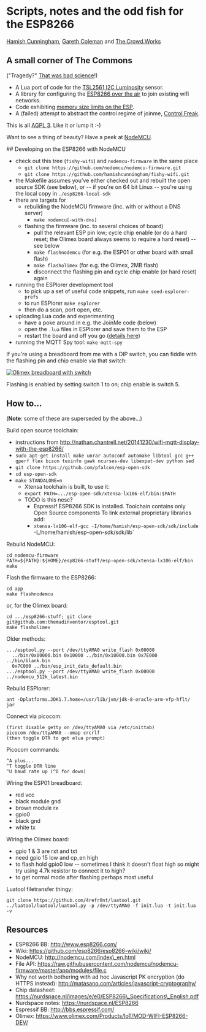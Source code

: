 Scripts, notes and the odd fish for the ESP8266
===

[Hamish Cunningham](https://hamish.gate.ac.uk/), [Gareth
Coleman](http://l0l.org.uk/) and [The.Crowd.Works](https://the.crowd.works)

## A small corner of The Commons

("Tragedy?" [That was bad
science](http://climateandcapitalism.com/2008/08/25/debunking-the-tragedy-of-the-commons/)!)

- A Lua port of code for the [TSL2561 I2C Luminosity](lux/) sensor.
- A library for configuring the [ESP8266 over the air](joinme/) to join
  existing wifi networks.
- Code exhibiting [memory size limits on the ESP](size-bug/).
- A (failed) attempt to abstract the control regime of joinme,
  [Control Freak](freak/).

This is all [AGPL 3](LICENSE). Like it or lump it :-)

Want to see a thing of beauty? Have a peek at
[NodeMCU](https://github.com/nodemcu/nodemcu-firmware).

<a name="#develop"/>
## Developing on the ESP8266 with NodeMCU

- check out this tree (`fishy-wifi`) and `nodemcu-firmware` in the same place
  - `git clone https://github.com/nodemcu/nodemcu-firmware.git`
  - `git clone https://github.com/hamishcunningham/fishy-wifi.git`
- the Makefile assumes you've either checked out and rebuilt the open source
  SDK (see below), or -- if you're on 64 bit Linux -- you're using the local
  copy in `./esp8266-local-sdk`
- there are targets for
  - rebuilding the NodeMCU firmware (inc. with or without a DNS server)
    - `make nodemcu[-with-dns]`
  - flashing the firmware (inc. to several choices of board)
    - pull the relevant ESP pin low; cycle chip enable (or do a hard reset;
      the Olimex board always seems to require a hard reset) -- see below
    - `make flashnodemcu` (for e.g. the ESP01 or other board with small flash)
    - `make flasholimex` (for e.g. the Olimex, 2MB flash)
    - disconnect the flashing pin and cycle chip enable (or hard reset) again
- running the ESPlorer development tool
  - to pick up a set of useful code snippets, run `make seed-esplorer-prefs`
  - to run ESPlorer `make esplorer`
  - then do a scan, port open, etc.
- uploading Lua code and experimenting
  - have a poke around in e.g. the JoinMe code (below)
  - open the `.lua` files in ESPlorer and save them to the ESP
  - restart the board and off you go ([details
    here](https://github.com/hamishcunningham/fishy-wifi/tree/master/joinme))
- running the MQTT Spy tool: `make mqtt-spy`

If you're using a breadboard from me with a DIP switch, you can fiddle with
the flashing pin and chip enable via that switch:

[![Olimex breadboard with
switch](https://pi.gate.ac.uk/images/esp/olimex-plus-dil-switch-500x375.jpg)](https://pi.gate.ac.uk/images/esp/olimex-plus-dil-switch.jpg)

Flashing is enabled by setting switch 1 to on; chip enable is switch 5.

## How to...

(**Note**: some of these are superseded by the above...)

Build open source toolchain:

- instructions from
  http://nathan.chantrell.net/20141230/wifi-mqtt-display-with-the-esp8266/
- `sudo apt-get install make unrar autoconf automake libtool gcc g++ gperf flex
  bison texinfo gawk ncurses-dev libexpat-dev python sed`
- `git clone https://github.com/pfalcon/esp-open-sdk`
- `cd esp-open-sdk`
- `make STANDALONE=n`
  - Xtensa toolchain is built, to use it:
  - `export PATH=.../esp-open-sdk/xtensa-lx106-elf/bin:$PATH`
  - TODO is this nesc?
    - Espressif ESP8266 SDK is installed. Toolchain contains only Open Source
      components To link external proprietary libraries add:
    - `xtensa-lx106-elf-gcc -I/home/hamish/esp-open-sdk/sdk/include`
      -L/home/hamish/esp-open-sdk/sdk/lib`

Rebuild NodeMCU:

    cd nodemcu-firmware
    PATH=${PATH}:${HOME}/esp8266-stuff/esp-open-sdk/xtensa-lx106-elf/bin make

Flash the firmware to the ESP8266:

    cd app
    make flashnodemcu

or, for the Olimex board:

    cd .../esp8266-stuff; git clone git@github.com:themadinventor/esptool.git
    make flasholimex
 
Older methods:

    .../esptool.py --port /dev/ttyAMA0 write_flash 0x00000
      ../bin/0x00000.bin 0x10000 ../bin/0x10000.bin 0x7E000 ../bin/blank.bin
      0x7C000 ../bin/esp_init_data_default.bin
    .../esptool.py --port /dev/ttyAMA0 write_flash 0x00000 ../nodemcu_512k_latest.bin

Rebuild ESPlorer:

    ant -Dplatforms.JDK1.7.home=/usr/lib/jvm/jdk-8-oracle-arm-vfp-hflt/ jar

Connect via picocom:

    (first disable getty on /dev/ttyAMA0 via /etc/inittab)
    picocom /dev/ttyAMA0 --omap crcrlf
    (then toggle DTR to get elua prompt)

Picocom commands:

    ^A plus...
    ^T toggle DTR line
    ^U baud rate up (^D for down)

Wiring the ESP01 breadboard:

- red vcc
- black module gnd
- brown module rx
- gpio0
- black gnd
- white tx

Wiring the Olimex board:

- gpio 1 & 3 are rxt and txt
- need gpio 15 low and cp\_en high
- to flash hold gpio0 low -- sometimes I think it doesn't float high so might
  try using 4.7k resistor to connect it to high?
- to get normal mode after flashing perhaps most useful

Luatool filetransfer thingy:

    git clone https://github.com/4refr0nt/luatool.git
    ../luatool/luatool/luatool.py -p /dev/ttyAMA0 -f init.lua -t init.lua -v

## Resources

- ESP8266 BB: http://www.esp8266.com/
- Wiki: https://github.com/esp8266/esp8266-wiki/wiki/
- NodeMCU: http://nodemcu.com/index\_en.html
- File API:
  https://raw.githubusercontent.com/nodemcu/nodemcu-firmware/master/app/modules/file.c
- Why not worth bothering with ad hoc Javascript PK encryption (do HTTPS
  instead): http://matasano.com/articles/javascript-cryptography/
- Chip datasheet:
  https://nurdspace.nl/images/e/e0/ESP8266\_Specifications\_English.pdf
- Nurdspace notes: https://nurdspace.nl/ESP8266
- Espressif BB: http://bbs.espressif.com/
- Olimex: https://www.olimex.com/Products/IoT/MOD-WIFI-ESP8266-DEV/
